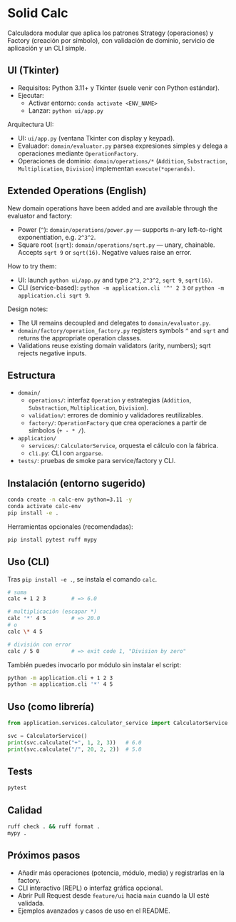 # Solid Calc

Calculadora modular que aplica los patrones Strategy (operaciones) y Factory (creación por símbolo), con validación de dominio, servicio de aplicación y un CLI simple.

## UI (Tkinter)
- Requisitos: Python 3.11+ y Tkinter (suele venir con Python estándar).
- Ejecutar:
  - Activar entorno: `conda activate <ENV_NAME>`
  - Lanzar: `python ui/app.py`

Arquitectura UI:
- UI: `ui/app.py` (ventana Tkinter con display y keypad).
- Evaluador: `domain/evaluator.py` parsea expresiones simples y delega a operaciones mediante `OperationFactory`.
- Operaciones de dominio: `domain/operations/*` (`Addition`, `Substraction`, `Multiplication`, `Division`) implementan `execute(*operands)`.

## Extended Operations (English)
New domain operations have been added and are available through the evaluator and factory:
- Power (`^`): `domain/operations/power.py` — supports n-ary left-to-right exponentiation, e.g. `2^3^2`.
- Square root (`sqrt`): `domain/operations/sqrt.py` — unary, chainable. Accepts `sqrt 9` or `sqrt(16)`. Negative values raise an error.

How to try them:
- UI: launch `python ui/app.py` and type `2^3`, `2^3^2`, `sqrt 9`, `sqrt(16)`.
- CLI (service-based): `python -m application.cli '^' 2 3` or `python -m application.cli sqrt 9`.

Design notes:
- The UI remains decoupled and delegates to `domain/evaluator.py`.
- `domain/factory/operation_factory.py` registers symbols `^` and `sqrt` and returns the appropriate operation classes.
- Validations reuse existing domain validators (arity, numbers); sqrt rejects negative inputs.

## Estructura
- `domain/`
  - `operations/`: interfaz `Operation` y estrategias (`Addition`, `Substraction`, `Multiplication`, `Division`).
  - `validation/`: errores de dominio y validadores reutilizables.
  - `factory/`: `OperationFactory` que crea operaciones a partir de símbolos (`+ - * /`).
- `application/`
  - `services/`: `CalculatorService`, orquesta el cálculo con la fábrica.
  - `cli.py`: CLI con `argparse`.
- `tests/`: pruebas de smoke para service/factory y CLI.

## Instalación (entorno sugerido)
```bash
conda create -n calc-env python=3.11 -y
conda activate calc-env
pip install -e .
```

Herramientas opcionales (recomendadas):
```bash
pip install pytest ruff mypy
```

## Uso (CLI)
Tras `pip install -e .`, se instala el comando `calc`.

```bash
# suma
calc + 1 2 3        # => 6.0

# multiplicación (escapar *)
calc '*' 4 5        # => 20.0
# o
calc \* 4 5

# división con error
calc / 5 0          # => exit code 1, "Division by zero"
```

También puedes invocarlo por módulo sin instalar el script:
```bash
python -m application.cli + 1 2 3
python -m application.cli '*' 4 5
```

## Uso (como librería)
```python
from application.services.calculator_service import CalculatorService

svc = CalculatorService()
print(svc.calculate("+", 1, 2, 3))   # 6.0
print(svc.calculate("/", 20, 2, 2))  # 5.0
```

## Tests
```bash
pytest
```

## Calidad
```bash
ruff check . && ruff format .
mypy .
```

## Próximos pasos
- Añadir más operaciones (potencia, módulo, media) y registrarlas en la factory.
- CLI interactivo (REPL) o interfaz gráfica opcional.
- Abrir Pull Request desde `feature/ui` hacia `main` cuando la UI esté validada.
- Ejemplos avanzados y casos de uso en el README.
